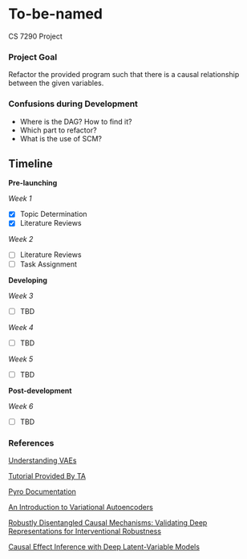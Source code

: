 # To-be-named
CS 7290 Project

### Project Goal

Refactor the provided program such that there is a causal relationship between the given variables.


### Confusions during Development

 -  Where is the DAG? How to find it?
 -  Which part to refactor?
 -  What is the use of SCM?

 
## Timeline

**Pre-launching**


*Week 1*

- [x] Topic Determination 
- [x] Literature Reviews

*Week 2*

- [ ] Literature Reviews
- [ ] Task Assignment

**Developing**	

*Week 3*

- [ ] TBD

*Week 4*

- [ ] TBD


*Week 5*

- [ ] TBD



**Post-development**
 

 
 *Week 6*
 
 - [ ] TBD


### References

[Understanding VAEs](https://towardsdatascience.com/understanding-variational-autoencoders-vaes-f70510919f73)

[Tutorial Provided By TA](https://github.com/robertness/causalML/blob/master/tutorials/causal_vae_dsprites.ipynb)

[Pyro Documentation](http://docs.pyro.ai/en/stable/contrib.cevae.html)

[An Introduction to Variational Autoencoders](https://arxiv.org/pdf/1906.02691.pdf)

[Robustly Disentangled Causal Mechanisms: Validating Deep Representations for Interventional Robustness](https://arxiv.org/pdf/1811.00007.pdf)

[Causal Effect Inference with Deep Latent-Variable Models](https://arxiv.org/pdf/1705.08821.pdf)

<!---[Causal Analysis of an Agent-Based Model of Human Behaviour](http://downloads.hindawi.com/journals/complexity/2017/8381954.pdf)

[Agent-Based Models for Causal Inference](https://dash.harvard.edu/bitstream/handle/1/27201721/MURRAY-DISSERTATION-2016.pdf?sequence=3&isAllowed=y)

[Picture: A Probabilistic Programming Language for Scene Perception](https://mrkulk.github.io/www_cvpr15/1999.pdf)

[Approximate Bayesian Image Interpretation using
Generative Probabilistic Graphics Programs](https://arxiv.org/pdf/1307.0060v1.pdf)--->
